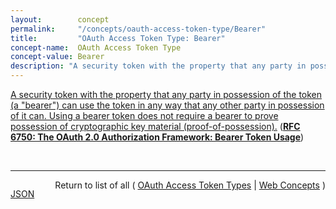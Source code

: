 ```yaml
---
layout:        concept
permalink:     "/concepts/oauth-access-token-type/Bearer"
title:         "OAuth Access Token Type: Bearer"
concept-name:  OAuth Access Token Type
concept-value: Bearer
description: "A security token with the property that any party in possession of the token (a \"bearer\") can use the token in any way that any other party in possession of it can. Using a bearer token does not require a bearer to prove possession of cryptographic key material (proof-of-possession)."
---
```


[A security token with the property that any party in possession of the token (a "bearer") can use the token in any way that any other party in possession of it can. Using a bearer token does not require a bearer to prove possession of cryptographic key material (proof-of-possession).](http://tools.ietf.org/html/rfc6750#section-1.2 "Read documentation for OAuth Access Token Type &#34;Bearer&#34;") (**[RFC 6750: The OAuth 2.0 Authorization Framework: Bearer Token Usage](/specs/IETF/RFC/6750 "This specification describes how to use bearer tokens in HTTP requests to access OAuth 2.0 protected resources. Any party in possession of a bearer token (a &#34;bearer&#34;) can use it to get access to the associated resources (without demonstrating possession of a cryptographic key). To prevent misuse, bearer tokens need to be protected from disclosure in storage and in transport.")**)

<br/>
<hr/>

<p style="float : left"><a href="./Bearer.json" title="JSON representing this particular Web Concept value">JSON</a></p>
<p style="text-align: right">Return to list of all ( <a href="../oauth-access-token-type/">OAuth Access Token Types</a> | <a href="../">Web Concepts</a> )</p>
